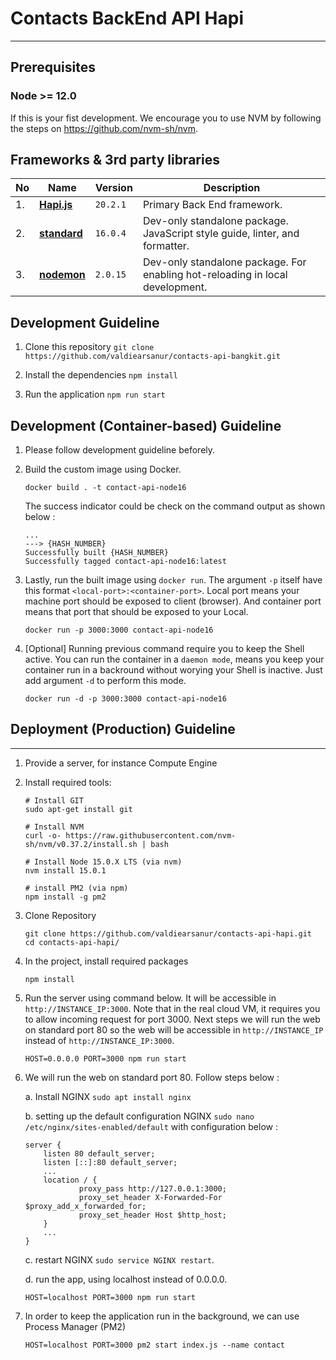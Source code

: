 # Contacts BackEnd API Hapi
---

## Prerequisites

### Node >= 12.0

If this is your fist development. We encourage you to use NVM by following the steps on https://github.com/nvm-sh/nvm.


## Frameworks & 3rd party libraries

|No| Name | Version | Description |
|--|--|--|--|
|1.| [**Hapi.js**](https://hapi.dev/) | `20.2.1` | Primary Back End framework. |
|2.| [**standard**](https://github.com/standard/standard/) | `16.0.4` | Dev-only standalone package. JavaScript style guide, linter, and formatter. |
|3.| [**nodemon**](https://github.com/remy/nodemon) | `2.0.15` | Dev-only standalone package. For enabling hot-reloading in local development. |


## Development Guideline

1. Clone this repository `git clone https://github.com/valdiearsanur/contacts-api-bangkit.git`

1. Install the dependencies `npm install`

1. Run the application `npm run start`


## Development (Container-based) Guideline

1. Please follow development guideline beforely.

1. Build the custom image using Docker.

    ```
    docker build . -t contact-api-node16
    ```

    The success indicator could be check on the command output as shown below : 
    ```
    ...
    ---> {HASH_NUMBER}
    Successfully built {HASH_NUMBER}
    Successfully tagged contact-api-node16:latest
    ```

1. Lastly, run the built image using `docker run`. The argument `-p` itself have this format `<local-port>:<container-port>`. Local port means your machine port should be exposed to client (browser). And  container port means that port that should be exposed to your Local.

    ```
    docker run -p 3000:3000 contact-api-node16
    ```

1. [Optional] Running previous command require you to keep the Shell active. You can run the container in a `daemon mode`, means you keep your container run in a backround without worying your Shell is inactive. Just add argument `-d` to perform this mode.

    ```
    docker run -d -p 3000:3000 contact-api-node16
    ```

## Deployment (Production) Guideline
---

1. Provide a server, for instance Compute Engine

1. Install required tools:

    ```
    # Install GIT
    sudo apt-get install git

    # Install NVM
    curl -o- https://raw.githubusercontent.com/nvm-sh/nvm/v0.37.2/install.sh | bash

    # Install Node 15.0.X LTS (via nvm)
    nvm install 15.0.1

    # install PM2 (via npm)
    npm install -g pm2
    ```

1. Clone Repository

    ```
    git clone https://github.com/valdiearsanur/contacts-api-hapi.git
    cd contacts-api-hapi/
    ```

1. In the project, install required packages

    ```
    npm install
    ```

1. Run the server using command below. It will be accessible in `http://INSTANCE_IP:3000`.
Note that in the real cloud VM, it requires you to allow incoming request for port 3000. Next steps we will run the web on standard port 80 so the web will be accessible in `http://INSTANCE_IP` instead of `http://INSTANCE_IP:3000`.
    ```
    HOST=0.0.0.0 PORT=3000 npm run start
    ```

1. We will run the web on standard port 80. Follow steps below : 

    a. Install NGINX `sudo apt install nginx`

    b. setting up the default configuration NGINX `sudo nano /etc/nginx/sites-enabled/default` with configuration below : 

    ```
    server {
        listen 80 default_server;
        listen [::]:80 default_server;
        ...
        location / {
                proxy_pass http://127.0.0.1:3000;
                proxy_set_header X-Forwarded-For $proxy_add_x_forwarded_for;
                proxy_set_header Host $http_host;
        }
        ...
    }
    ```
    c. restart NGINX `sudo service NGINX restart`.

    d. run the app, using localhost instead of 0.0.0.0.

    ```
    HOST=localhost PORT=3000 npm run start
    ```

1. In order to keep the application run in the background, we can use Process Manager (PM2)
    ```
    HOST=localhost PORT=3000 pm2 start index.js --name contact
    ```
